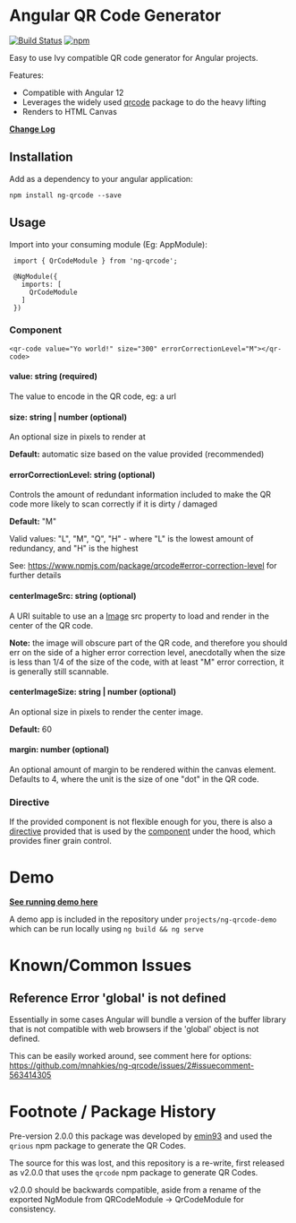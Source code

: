 # Angular QR Code Generator

[![Build Status](https://github.com/mnahkies/ng-qrcode/actions/workflows/ci.yml/badge.svg)](https://github.com/mnahkies/ng-qrcode/actions/workflows/ci.yml?query=branch%3Amaster)
[![npm](https://img.shields.io/npm/v/ng-qrcode.svg)](https://www.npmjs.com/package/ng-qrcode)

Easy to use Ivy compatible QR code generator for Angular projects.

Features:
* Compatible with Angular 12
* Leverages the widely used [qrcode](https://www.npmjs.com/package/qrcode) 
  package to do the heavy lifting
* Renders to HTML Canvas

**[Change Log](CHANGES.md)**

## Installation
Add as a dependency to your angular application:

    npm install ng-qrcode --save

## Usage
Import into your consuming module (Eg: AppModule):

     import { QrCodeModule } from 'ng-qrcode';
     
     @NgModule({
       imports: [
         QrCodeModule
       ]
     })

### Component

    <qr-code value="Yo world!" size="300" errorCorrectionLevel="M"></qr-code>

#### value: string (required)  
The value to encode in the QR code, eg: a url

#### size: string | number (optional)
An optional size in pixels to render at

**Default:** automatic size based on the value provided (recommended)

#### errorCorrectionLevel: string (optional)
Controls the amount of redundant information included to make the QR code 
more likely to scan correctly if it is dirty / damaged

**Default:** "M"

Valid values: "L", "M", "Q", "H" - where "L" is the lowest 
amount of redundancy, and "H" is the highest

See: https://www.npmjs.com/package/qrcode#error-correction-level for further details

#### centerImageSrc: string (optional)
A URI suitable to use an a [Image](https://developer.mozilla.org/en-US/docs/Web/API/HTMLImageElement/Image) src
property to load and render in the center of the QR code.

**Note:** the image will obscure part of the QR code, and therefore you should err on
the side of a higher error correction level, anecdotally when the size is less than 1/4
of the size of the code, with at least "M" error correction, it is generally still scannable.

#### centerImageSize: string | number (optional)
An optional size in pixels to render the center image.

**Default:** 60

#### margin: number (optional)
An optional amount of margin to be rendered within the canvas element. Defaults to 4,
where the unit is the size of one "dot" in the QR code.

### Directive
If the provided component is not flexible enough for you, there is also a [directive](projects/ng-qrcode/src/lib/qr-code.directive.ts)
provided that is used by the [component](projects/ng-qrcode/src/lib/qr-code.component.ts) under the hood, which provides finer 
grain control.

# Demo
**[See running demo here](https://mnahkies.github.io/ng-qrcode/)**  

A demo app is included in the repository under `projects/ng-qrcode-demo` which can be 
run locally using `ng build && ng serve`

# Known/Common Issues

## Reference Error 'global' is not defined
Essentially in some cases Angular will bundle a version of the buffer library that is not
compatible with web browsers if the 'global' object is not defined.

This can be easily worked around, see comment here for options:
https://github.com/mnahkies/ng-qrcode/issues/2#issuecomment-563414305

# Footnote / Package History

Pre-version 2.0.0 this package was developed by [emin93](https://github.com/emin93) and used the `qrious`
npm package to generate the QR Codes.

The source for this was lost, and this repository is a re-write, first released 
as v2.0.0 that uses the `qrcode` npm package to generate QR Codes.

v2.0.0 should be backwards compatible, aside from a rename of the exported NgModule from 
QRCodeModule -> QrCodeModule for consistency. 

